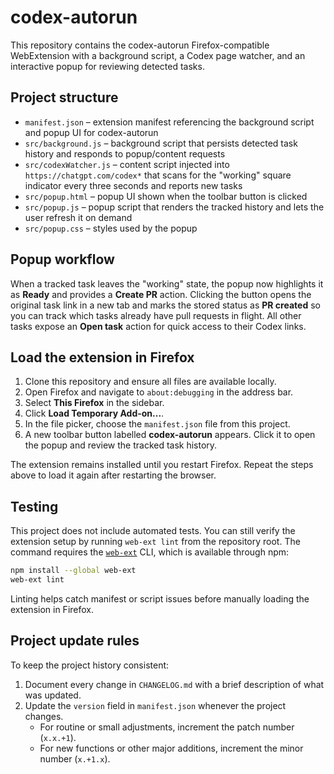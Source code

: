 # codex-autorun

This repository contains the codex-autorun Firefox-compatible WebExtension with a background script, a Codex page watcher, and an interactive popup for reviewing detected tasks.

## Project structure

- `manifest.json` – extension manifest referencing the background script and popup UI for codex-autorun
- `src/background.js` – background script that persists detected task history and responds to popup/content requests
- `src/codexWatcher.js` – content script injected into `https://chatgpt.com/codex*` that scans for the "working" square indicator every three seconds and reports new tasks
- `src/popup.html` – popup UI shown when the toolbar button is clicked
- `src/popup.js` – popup script that renders the tracked history and lets the user refresh it on demand
- `src/popup.css` – styles used by the popup

## Popup workflow

When a tracked task leaves the "working" state, the popup now highlights it as **Ready** and provides a **Create PR** action. Clicking the button opens the original task link in a new tab and marks the stored status as **PR created** so you can track which tasks already have pull requests in flight. All other tasks expose an **Open task** action for quick access to their Codex links.

## Load the extension in Firefox

1. Clone this repository and ensure all files are available locally.
2. Open Firefox and navigate to `about:debugging` in the address bar.
3. Select **This Firefox** in the sidebar.
4. Click **Load Temporary Add-on...**.
5. In the file picker, choose the `manifest.json` file from this project.
6. A new toolbar button labelled **codex-autorun** appears. Click it to open the popup and review the tracked task history.

The extension remains installed until you restart Firefox. Repeat the steps above to load it again after restarting the browser.

## Testing

This project does not include automated tests. You can still verify the extension setup by running `web-ext lint` from the
repository root. The command requires the [`web-ext`](https://extensionworkshop.com/documentation/develop/web-ext-command-reference/)
CLI, which is available through npm:

```bash
npm install --global web-ext
web-ext lint
```

Linting helps catch manifest or script issues before manually loading the extension in Firefox.

## Project update rules

To keep the project history consistent:

1. Document every change in `CHANGELOG.md` with a brief description of what was updated.
2. Update the `version` field in `manifest.json` whenever the project changes.
   - For routine or small adjustments, increment the patch number (`x.x.+1`).
   - For new functions or other major additions, increment the minor number (`x.+1.x`).
